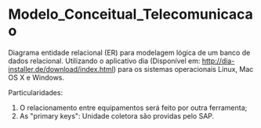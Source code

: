 # Modelo_Conceitual_Telecomunicacao
Diagrama entidade relacional (ER) para modelagem lógica de um banco de dados relacional. 
Utilizando o aplicativo dia (Disponível em: http://dia-installer.de/download/index.html) para os sistemas operacionais Linux, Mac OS X e Windows.

Particularidades:

1. O relacionamento entre equipamentos será feito por outra ferramenta;
2. As "primary keys": Unidade coletora são providas pelo SAP.
